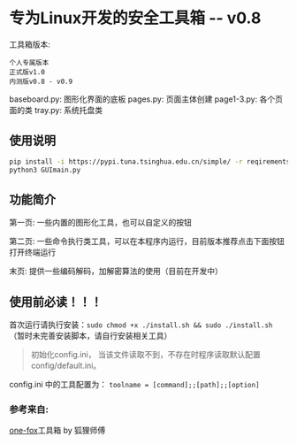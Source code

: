 # 专为Linux开发的安全工具箱  -- v0.8

工具箱版本: 

    个人专属版本
    正式版v1.0
    内测版v0.8 - v0.9


baseboard.py: 图形化界面的底板 
pages.py: 页面主体创建
page1-3.py: 各个页面的类
tray.py: 系统托盘类

## 使用说明
```bash
pip install -i https://pypi.tuna.tsinghua.edu.cn/simple/ -r reqirements.txt
python3 GUImain.py 
```

## 功能简介
第一页: 
一些内置的图形化工具，也可以自定义的按钮

第二页: 
一些命令执行类工具，可以在本程序内运行，目前版本推荐点击下面按钮打开终端运行

末页:
提供一些编码解码，加解密算法的使用（目前在开发中）

## 使用前必读！！！

首次运行请执行安装：`sudo chmod +x ./install.sh && sudo ./install.sh`（暂时未完善安装脚本，请自行安装相关工具）

> 初始化config.ini， 当该文件读取不到，不存在时程序读取默认配置config/default.ini。

config.ini 中的工具配置为：
`toolname = [command];;[path];;[option]`


### 参考来自:

[one-fox](https://mp.weixin.qq.com/s/NiW-5LpvTqVlkL8tuUV6HQ)工具箱 by 狐狸师傅

